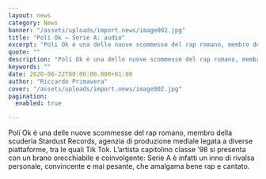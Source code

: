 ```yaml
---
layout: news
category: News
banner: "/assets/uploads/import.news/image002.jpg"
title: "Poli Ok – Serie A: audio"
excerpt: "Poli Ok è una delle nuove scommesse del rap romano, membro della scuderia Stardust Records, agenzia di produzione mediale legata a diverse piattaforme, tra le quali Tik Tok. L’artista capitolino classe ’98 si presenta con un brano orecchiabile e coinvolgente: Serie A è infatti un inno di rivalsa personale, convincente e mai pesante, che amalgama [&hellip"
quote: ""
description: "Poli Ok è una delle nuove scommesse del rap romano, membro della scuderia Stardust Records, agenzia di produzione mediale legata a diverse piattaforme, tra le quali Tik Tok. L’artista capitolino classe ’98 si presenta con un brano orecchiabile e coinvolgente: Serie A è infatti un inno di rivalsa personale, convincente e mai pesante, che amalgama [&hellip"
keywords: ""
date: 2020-06-22T00:00:00.000+01:00
author: "Riccardo Primavera"
cover: "/assets/uploads/import.news/image002.jpg"
pagination:
  enabled: true

---
```


Poli Ok è una delle nuove scommesse del rap romano, membro della scuderia Stardust Records, agenzia di produzione mediale legata a diverse piattaforme, tra le quali Tik Tok. L’artista capitolino classe ’98 si presenta con un brano orecchiabile e coinvolgente: Serie A è infatti un inno di rivalsa personale, convincente e mai pesante, che amalgama bene rap e cantato.
